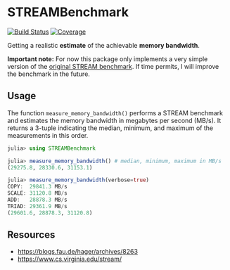 # STREAMBenchmark

[![Build Status](https://github.com/crstnbr/STREAMBenchmark.jl/workflows/CI/badge.svg)](https://github.com/crstnbr/STREAMBenchmark.jl/actions)
[![Coverage](https://codecov.io/gh/crstnbr/STREAMBenchmark.jl/branch/master/graph/badge.svg)](https://codecov.io/gh/crstnbr/STREAMBenchmark.jl)

Getting a realistic **estimate** of the achievable **memory bandwidth**.

**Important note:** For now this package only implements a very simple version of the [original STREAM benchmark](https://www.cs.virginia.edu/stream/). If time permits, I will improve the benchmark in the future.

## Usage

The function `measure_memory_bandwidth()` performs a STREAM benchmark and estimates the memory bandwidth in megabytes per second (MB/s). It returns a 3-tuple indicating the median, minimum,
  and maximum of the measurements in this order.

```julia
julia> using STREAMBenchmark

julia> measure_memory_bandwidth() # median, minimum, maximum in MB/s
(29275.8, 28330.6, 31153.1)

julia> measure_memory_bandwidth(verbose=true)
COPY:  29841.3 MB/s
SCALE: 31120.8 MB/s
ADD:   28878.3 MB/s
TRIAD: 29361.9 MB/s
(29601.6, 28878.3, 31120.8)
```

## Resources

* https://blogs.fau.de/hager/archives/8263
* https://www.cs.virginia.edu/stream/
